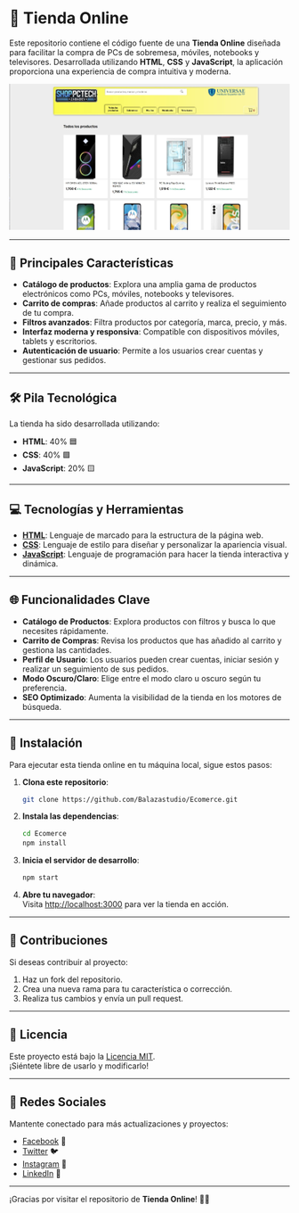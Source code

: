 # 🛒 Tienda Online

Este repositorio contiene el código fuente de una **Tienda Online** diseñada para facilitar la compra de PCs de sobremesa, móviles, notebooks y televisores. Desarrollada utilizando **HTML**, **CSS** y **JavaScript**, la aplicación proporciona una experiencia de compra intuitiva y moderna.

![Tienda Online](https://github.com/BalaZaStudio/Image-ScreenShot/blob/main/image-6.png)

---

## 🚀 Principales Características

- **Catálogo de productos**: Explora una amplia gama de productos electrónicos como PCs, móviles, notebooks y televisores.
- **Carrito de compras**: Añade productos al carrito y realiza el seguimiento de tu compra.
- **Filtros avanzados**: Filtra productos por categoría, marca, precio, y más.
- **Interfaz moderna y responsiva**: Compatible con dispositivos móviles, tablets y escritorios.
- **Autenticación de usuario**: Permite a los usuarios crear cuentas y gestionar sus pedidos.

---

## 🛠 Pila Tecnológica

La tienda ha sido desarrollada utilizando:

- **HTML**: 40% 🟦
- **CSS**: 40% 🟩
- **JavaScript**: 20% 🟨

---

## 💻 Tecnologías y Herramientas

- **[HTML](https://developer.mozilla.org/en-US/docs/Web/HTML)**: Lenguaje de marcado para la estructura de la página web.
- **[CSS](https://developer.mozilla.org/en-US/docs/Web/CSS)**: Lenguaje de estilo para diseñar y personalizar la apariencia visual.
- **[JavaScript](https://developer.mozilla.org/en-US/docs/Web/JavaScript)**: Lenguaje de programación para hacer la tienda interactiva y dinámica.

---

## 🌐 Funcionalidades Clave

- **Catálogo de Productos**: Explora productos con filtros y busca lo que necesites rápidamente.
- **Carrito de Compras**: Revisa los productos que has añadido al carrito y gestiona las cantidades.
- **Perfil de Usuario**: Los usuarios pueden crear cuentas, iniciar sesión y realizar un seguimiento de sus pedidos.
- **Modo Oscuro/Claro**: Elige entre el modo claro u oscuro según tu preferencia.
- **SEO Optimizado**: Aumenta la visibilidad de la tienda en los motores de búsqueda.

---

## 🔧 Instalación

Para ejecutar esta tienda online en tu máquina local, sigue estos pasos:

1. **Clona este repositorio**:

    ```bash
    git clone https://github.com/Balazastudio/Ecomerce.git
    ```

2. **Instala las dependencias**:

    ```bash
    cd Ecomerce
    npm install
    ```

3. **Inicia el servidor de desarrollo**:

    ```bash
    npm start
    ```

4. **Abre tu navegador**:  
   Visita [http://localhost:3000](http://localhost:3000) para ver la tienda en acción.

---

## 📝 Contribuciones

Si deseas contribuir al proyecto:

1. Haz un fork del repositorio.
2. Crea una nueva rama para tu característica o corrección.
3. Realiza tus cambios y envía un pull request.

---

## 📄 Licencia

Este proyecto está bajo la [Licencia MIT](https://opensource.org/licenses/MIT).  
¡Siéntete libre de usarlo y modificarlo!

---

## 📱 Redes Sociales

Mantente conectado para más actualizaciones y proyectos:

- [Facebook](https://facebook.com/) 📘
- [Twitter](https://twitter.com/) 🐦
- [Instagram](https://instagram.com/) 📸
- [LinkedIn](https://linkedin.com/in/) 💼

---

¡Gracias por visitar el repositorio de **Tienda Online**! 🌟🚀
